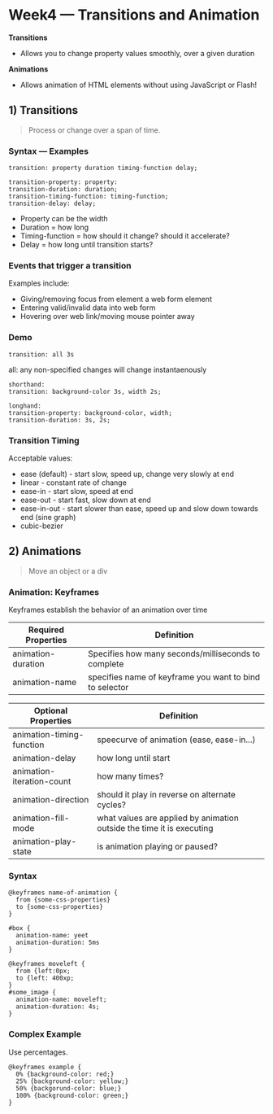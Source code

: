 # Week4 — Transitions and Animation
**Transitions**
* Allows you to change property values smoothly, over a given duration

**Animations**
* Allows animation of HTML elements without using JavaScript or Flash!

## 1) Transitions
> Process or change over a span of time.

### Syntax — Examples
```
transition: property duration timing-function delay;

transition-property: property:
transition-duration: duration;
transition-timing-function: timing-function;
transition-delay: delay;
```
* Property can be the width
* Duration = how long
* Timing-function = how should it change? should it accelerate?
* Delay = how long until transition starts?

### Events that trigger a transition
Examples include:
* Giving/removing focus from element a web form element
* Entering valid/invalid data into web form
* Hovering over web link/moving mouse pointer away

### Demo
```
transition: all 3s
```
all: any non-specified changes will change instantaenously

```
shorthand:
transition: background-color 3s, width 2s;

longhand:
transition-property: background-color, width;
transition-duration: 3s, 2s;
```

### Transition Timing
Acceptable values:
* ease (default) - start slow, speed up, change very slowly at end
* linear - constant rate of change
* ease-in - start slow, speed at end
* ease-out - start fast, slow down at end 
* ease-in-out - start slower than ease, speed up and slow down towards end (sine graph)
* cubic-bezier

## 2) Animations
> Move an object or a div

### Animation: Keyframes
Keyframes establish the behavior of an animation over time

|Required Properties|Definition|
|---|---|
|animation-duration| Specifies how many seconds/milliseconds to complete|
|animation-name|specifies name of keyframe you want to bind to selector|

|Optional Properties|Definition|
|---|---|
|animation-timing-function|speecurve of animation (ease, ease-in...)|
|animation-delay|how long until start|
|animation-iteration-count|how many times?|
|animation-direction|should it play in reverse on alternate cycles?|
|animation-fill-mode|what values are applied by animation outside the time it is executing|
|animation-play-state|is animation playing or paused?|

### Syntax
```
@keyframes name-of-animation {
  from {some-css-properties}
  to {some-css-properties}
}

#box {
  animation-name: yeet
  animation-duration: 5ms
}
```

```
@keyframes moveleft {
  from {left:0px;
  to {left: 400xp;
}
#some_image {
  animation-name: moveleft;
  animation-duration: 4s;
}
```

### Complex Example
Use percentages.
```
@keyframes example {
  0% {background-color: red;}
  25% {background-color: yellow;}
  50% {backgorund-color: blue;}
  100% {background-color: green;}
}
